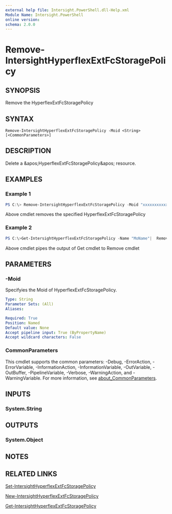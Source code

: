 ```yaml
---
external help file: Intersight.PowerShell.dll-Help.xml
Module Name: Intersight.PowerShell
online version:
schema: 2.0.0
---
```


# Remove-IntersightHyperflexExtFcStoragePolicy

## SYNOPSIS
Remove the HyperflexExtFcStoragePolicy

## SYNTAX

```
Remove-IntersightHyperflexExtFcStoragePolicy -Moid <String> [<CommonParameters>]
```

## DESCRIPTION
Delete a &amp;apos;HyperflexExtFcStoragePolicy&amp;apos; resource.

## EXAMPLES

### Example 1
```powershell
PS C:\> Remove-IntersightHyperflexExtFcStoragePolicy -Moid "xxxxxxxxxxxxxxxxxxxxxxxxxxx"
```
Above cmdlet removes the specified HyperflexExtFcStoragePolicy 

### Example 2
```powershell
PS C:\>Get-IntersightHyperflexExtFcStoragePolicy -Name "MoName"|  Remove-IntersightHyperflexExtFcStoragePolicy
```
Above cmdlet pipes the output of Get cmdlet to Remove cmdlet

## PARAMETERS

### -Moid
Specifyies the Moid of HyperflexExtFcStoragePolicy.

```yaml
Type: String
Parameter Sets: (All)
Aliases:

Required: True
Position: Named
Default value: None
Accept pipeline input: True (ByPropertyName)
Accept wildcard characters: False
```

### CommonParameters
This cmdlet supports the common parameters: -Debug, -ErrorAction, -ErrorVariable, -InformationAction, -InformationVariable, -OutVariable, -OutBuffer, -PipelineVariable, -Verbose, -WarningAction, and -WarningVariable. For more information, see [about_CommonParameters](http://go.microsoft.com/fwlink/?LinkID=113216).

## INPUTS

### System.String

## OUTPUTS

### System.Object
## NOTES

## RELATED LINKS

[Set-IntersightHyperflexExtFcStoragePolicy](./Set-IntersightHyperflexExtFcStoragePolicy.md)

[New-IntersightHyperflexExtFcStoragePolicy](./New-IntersightHyperflexExtFcStoragePolicy.md)

[Get-IntersightHyperflexExtFcStoragePolicy](./Get-IntersightHyperflexExtFcStoragePolicy.md)

